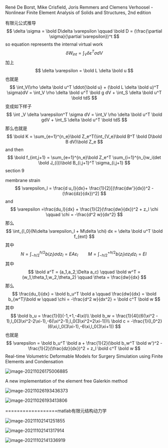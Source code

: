 René De Borst, Mike Crisfield, Joris Remmers and Clemens Verhoosel - Nonlinear Finite Element Analysis of Solids and Structures, 2nd edition

有限元公式推导
$$
\delta \sigma = \bold D\delta \varepsilon \qquad \bold D = (\frac{\partial \sigma}{\partial \varepsilon})^t
$$
so equation represents the internal virtual work
$$
\delta W_{int} = \int_V \delta \varepsilon^T \sigma dV
$$
加上
$$
\delta \varepsilon = \bold L \delta \bold u
$$
也就是
$$
\int_V(\rho \delta \bold u^T \ddot{\bold u} + (\bold L \delta \bold u)^T \sigma)dV = \int_V \rho \delta \bold u^T \bold g dV + \int_S \delta \bold u^T \bold tdS
$$
变成如下样子
$$
\int _V \delta \varepsilon^T \sigma dV = \int_V \rho \delta \bold u^T \bold gdV + \int_S \delta \bold u^T \bold tdS
$$
那么也就是
$$
\bold K = \sum_{e=1}^{n_e}\bold Z_e^T(\int_{V_e}\bold B^T \bold D\bold B dV)\bold Z_e
$$
and then
$$
\bold f_{int,j+1} = \sum_{e=1}^{n_e}\bold Z_e^T \sum_{i=1}^{n_i}w_i(det \bold J_{i})\bold B_{i,j+1}^T \sigma_{i,j+1}
$$
section 9

membrane strain
$$
\varepsilon_l = \frac{d u_l}{dx}+ \frac{1}{2}[(\frac{dw'}{dx})^2 - (\frac{dz}{dx})^2]
$$
and
$$
\varepsilon =\frac{du_l}{dx} + \frac{1}{2}(\frac{dw}{dx})^2 + z_l \chi \qquad \chi = -\frac{d^2 w}{dx^2}
$$
那么
$$
\int_{l_0}(N\delta \varepsilon_l + M\delta \chi) dx = \delta \bold u^T \bold f_{ext}
$$
其中
$$
N = \int_{-h/2}^{h/2}b(z_l)\sigma dz_l = EA\varepsilon_l \qquad M = \int_{-h/2}^{+h/2}b(z_l)\sigma z_l dz_l = EI\
$$
其中
$$
\bold a^T = (a_1,a_2,\Delta a_c) \qquad \bold w^T = (w_1,\theta_1,w_2,\theta_2) \qquad \theta = \frac{dw}{dx}
$$
那么
$$
\frac{du_l}{dx} = \bold b_u^T \bold a \qquad \frac{dw}{dx} = \bold b_{w^T}\bold w \qquad \chi = -\frac{d^2 w}{dx^2} = \bold c^T \bold w
$$
其中
$$
\bold b_u = \frac{1}{l}(-1,+1,-4\xi)\\
\bold b_w = \frac{1}{4l}(6(\xi^2 - 1),l_0(3\xi^2-2\xi-1),-6(\xi^2-1),l_0(3\xi^2+2\xi-1))\\
\bold c = -\frac{1}{l_0^2}(6\xi,l_0(3\xi-1),-6\xi,l_0(3\xi+1))
$$
也就是
$$
\varepsilon = \bold b_u^T \bold a + \frac{1}{2}(\bold b_w^T \bold w')^2 - \frac{1}{2}(\frac{dz}{dx})^2 + z_l \bold c^T \bold w
$$
Real-time Volumetric Deformable Models for Surgery Simulation using Finite Elements and Condensation  

![image-20211026175006885](D:\定理\有限元\image-20211026175006885.png)



A new implementation of the element free Galerkin method  

![image-20211026193436373](D:\定理\有限元\image-20211026193436373.png)

![image-20211026193413806](D:\定理\有限元\image-20211026193413806.png)

==================matlab有限元结构动力学

![image-20211102141251855](D:\定理\有限元\image-20211102141251855.png)

![image-20211102141317914](D:\定理\有限元\image-20211102141317914.png)

![image-20211102141336919](D:\定理\有限元\image-20211102141336919.png)

